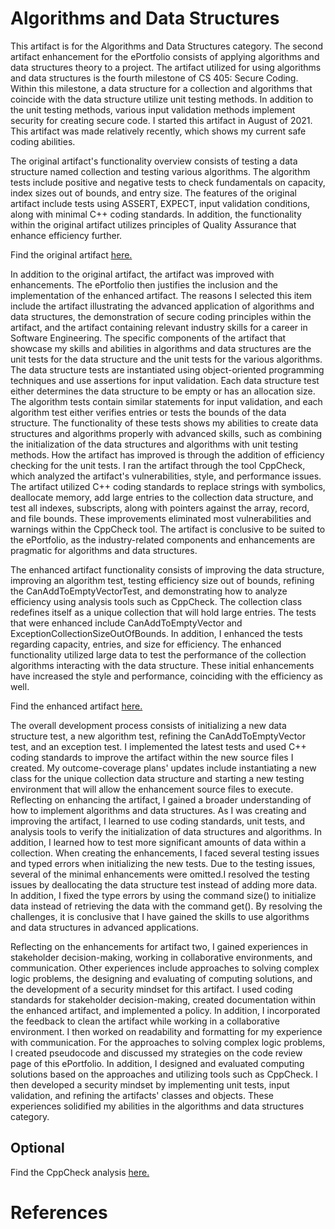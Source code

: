 # Algorithms and Data Structures

This artifact is for the Algorithms and Data Structures category. The second artifact enhancement for the ePortfolio consists of applying algorithms and data structures theory to a project. The artifact utilized for using algorithms and data structures is the fourth milestone of CS 405: Secure Coding. Within this milestone, a data structure for a collection and algorithms that coincide with the data structure utilize unit testing methods. In addition to the unit testing methods, various input validation methods implement security for creating secure code. I started this artifact in August of 2021. This artifact was made relatively recently, which shows my current safe coding abilities.

The original artifact's functionality overview consists of testing a data structure named collection and testing various algorithms. The algorithm tests include positive and negative tests to check fundamentals on capacity, index sizes out of bounds, and entry size. The features of the original artifact include tests using ASSERT, EXPECT, input validation conditions, along with minimal C++ coding standards. In addition, the functionality within the original artifact utilizes principles of Quality Assurance that enhance efficiency further. 

Find the original artifact [here.](https://github.com/GalarianRapidash2345/Enhancement-Two/blob/main/OriginalTest.cpp)


In addition to the original artifact, the artifact was improved with enhancements. The ePortfolio then justifies the inclusion and the implementation of the enhanced artifact. The reasons I selected this item include the artifact illustrating the advanced application of algorithms and data structures, the demonstration of secure coding principles within the artifact, and the artifact containing relevant industry skills for a career in Software Engineering. The specific components of the artifact that showcase my skills and abilities in algorithms and data structures are the unit tests for the data structure and the unit tests for the various algorithms. The data structure tests are instantiated using object-oriented programming techniques and use assertions for input validation. Each data structure test either determines the data structure to be empty or has an allocation size. The algorithm tests contain similar statements for input validation, and each algorithm test either verifies entries or tests the bounds of the data structure. The functionality of these tests shows my abilities to create data structures and algorithms properly with advanced skills, such as combining the initialization of the data structures and algorithms with unit testing methods. How the artifact has improved is through the addition of efficiency checking for the unit tests. I ran the artifact through the tool CppCheck, which analyzed the artifact's vulnerabilities, style, and performance issues. The artifact utilized C++ coding standards to replace strings with symbolics, deallocate memory, add large entries to the collection data structure, and test all indexes, subscripts, along with pointers against the array, record, and file bounds. These improvements eliminated most vulnerabilities and warnings within the CppCheck tool. The artifact is conclusive to be suited to the ePortfolio, as the industry-related components and enhancements are pragmatic for algorithms and data structures.

The enhanced artifact functionality consists of improving the data structure, improving an algorithm test, testing efficiency size out of bounds, refining the CanAddToEmptyVectorTest, and demonstrating how to analyze efficiency using analysis tools such as CppCheck. The collection class redefines itself as a unique collection that will hold large entries. The tests that were enhanced include CanAddToEmptyVector and ExceptionCollectionSizeOutOfBounds. In addition, I enhanced the tests regarding capacity, entries, and size for efficiency. The enhanced functionality utilized large data to test the performance of the collection algorithms interacting with the data structure. These initial enhancements have increased the style and performance, coinciding with the efficiency as well.

Find the enhanced artifact [here.](https://github.com/GalarianRapidash2345/Enhancement-Two/blob/main/EnhancementTest.cpp)

The overall development process consists of initializing a new data structure test, a new algorithm test, refining the CanAddToEmptyVector test, and an exception test. I implemented the latest tests and used C++ coding standards to improve the artifact within the new source files I created. My outcome-coverage plans' updates include instantiating a new class for the unique collection data structure and starting a new testing environment that will allow the enhancement source files to execute. Reflecting on enhancing the artifact, I gained a broader understanding of how to implement algorithms and data structures. As I was creating and improving the artifact, I learned to use coding standards, unit tests, and analysis tools to verify the initialization of data structures and algorithms. In addition, I learned how to test more significant amounts of data within a collection. When creating the enhancements, I faced several testing issues and typed errors when initializing the new tests. Due to the testing issues, several of the minimal enhancements were omitted.I resolved the testing issues by deallocating the data structure test instead of adding more data. In addition, I fixed the type errors by using the command size() to initialize data instead of retrieving the data with the command get(). By resolving the challenges, it is conclusive that I have gained the skills to use algorithms and data structures in advanced applications.


Reflecting on the enhancements for artifact two, I gained experiences in stakeholder decision-making, working in collaborative environments, and communication. Other experiences include approaches to solving complex logic problems, the designing and evaluating of computing solutions, and the development of a security mindset for this artifact. I used coding standards for stakeholder decision-making, created documentation within the enhanced artifact, and implemented a policy. In addition, I incorporated the feedback to clean the artifact while working in a collaborative environment. I then worked on readability and formatting for my experience with communication. For the approaches to solving complex logic problems, I created pseudocode and discussed my strategies on the code review page of this ePortfolio. In addition, I designed and evaluated computing solutions based on the approaches and utilizing tools such as CppCheck. I then developed a security mindset by implementing unit tests, input validation, and refining the artifacts' classes and objects. These experiences solidified my abilities in the algorithms and data structures category.



## Optional
Find the CppCheck analysis [here.](https://github.com/GalarianRapidash2345/Enhancement-Two/blob/main/CS%20499%20Algorithms%20Enhancement%202.xml)



# References

